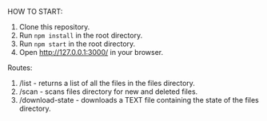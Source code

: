 HOW TO START:

1.  Clone this repository.
2.  Run `npm install` in the root directory.
3.  Run `npm start` in the root directory.
4.  Open http://127.0.0.1:3000/ in your browser.

Routes:

1. /list - returns a list of all the files in the files directory.
2. /scan - scans files directory for new and deleted files.
3. /download-state - downloads a TEXT file containing the state of the files directory.
